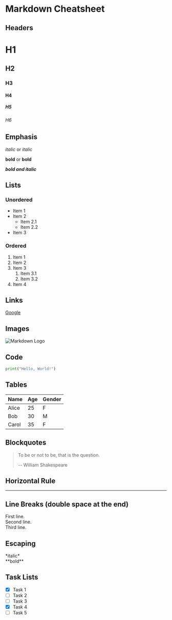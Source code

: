 # Markdown Cheatsheet

## Headers

# H1
## H2
### H3
#### H4
##### H5
###### H6

## Emphasis

*italic* or _italic_

**bold** or __bold__

***bold and italic***

## Lists

### Unordered

- Item 1
- Item 2
  - Item 2.1
  - Item 2.2
- Item 3

### Ordered

1. Item 1
2. Item 2
3. Item 3
   1. Item 3.1
   2. Item 3.2
4. Item 4

## Links

[Google](https://www.google.com)

## Images

![Markdown Logo](https://markdown-here.com/img/icon256.png)

## Code

```python
print("Hello, World!")
```

## Tables

| Name  | Age | Gender |
|-------|-----| ------ |
| Alice | 25  | F      |
| Bob   | 30  | M      |
| Carol | 35  | F      |

## Blockquotes  

> To be or not to be, that is the question.
>
> -- William Shakespeare

## Horizontal Rule

---

## Line Breaks (double space at the end)

First line.  
Second line.  
Third line.  

## Escaping

\*italic\*  
\*\*bold\*\*  

## Task Lists

- [x] Task 1
- [ ] Task 2
- [ ] Task 3
- [x] Task 4
- [ ] Task 5
